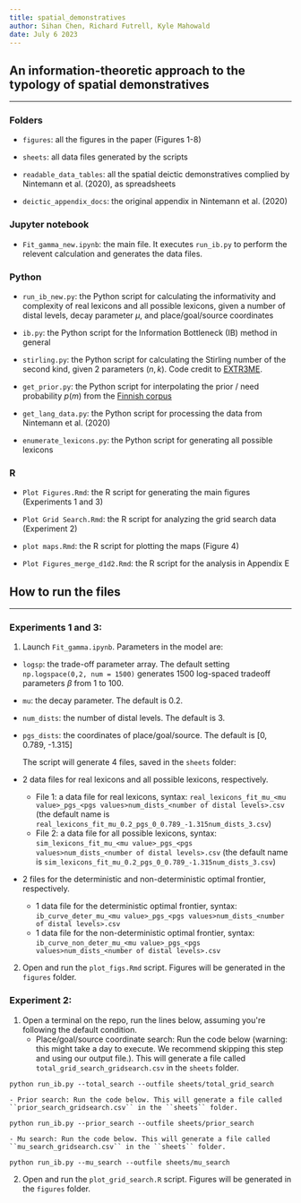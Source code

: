 ```yaml
---
title: spatial_demonstratives
author: Sihan Chen, Richard Futrell, Kyle Mahowald
date: July 6 2023
---
```


## An information-theoretic approach to the typology of spatial demonstratives

---

### Folders

- ``figures``: all the figures in the paper (Figures 1-8)

- ``sheets``: all data files generated by the scripts 

- ``readable_data_tables``: all the spatial deictic demonstratives complied by Nintemann et al. (2020), as spreadsheets

- ``deictic_appendix_docs``: the original appendix in Nintemann et al. (2020)

### Jupyter notebook
- ``Fit_gamma_new.ipynb``: the main file. It executes ``run_ib.py`` to perform the relevent calculation and generates the data files.

### Python

- ``run_ib_new.py``: the Python script for calculating the informativity and complexity of real lexicons and all possible lexicons, given a number of distal levels, decay parameter $\mu$, and place/goal/source coordinates

- ``ib.py``: the Python script for the Information Bottleneck (IB) method in general

- ``stirling.py``: the Python script for calculating the Stirling number of the second kind, given 2 parameters $(n, k)$. Code credit to [EXTR3ME](https://extr3metech.wordpress.com).

- ``get_prior.py``: the Python script for interpolating the prior / need probability $p(m)$ from the [Finnish corpus](https://lexiteria.com/word_frequency_list.html)

- ``get_lang_data.py``: the Python script for processing the data from Nintemann et al. (2020)

- ``enumerate_lexicons.py``: the Python script for generating all possible lexicons

### R

- ``Plot Figures.Rmd``: the R script for generating the main figures (Experiments 1 and 3)

- ``Plot Grid Search.Rmd``: the R script for analyzing the grid search data (Experiment 2)

- ``plot maps.Rmd``: the R script for plotting the maps (Figure 4)

- ``Plot Figures_merge_d1d2.Rmd``: the R script for the analysis in Appendix E


## How to run the files

---

### Experiments 1 and 3:

1. Launch ``Fit_gamma.ipynb``. Parameters in the model are:

- ``logsp``: the trade-off parameter array. The default setting ``np.logspace(0,2, num = 1500)`` generates 1500 log-spaced tradeoff parameters $\beta$ from 1 to 100.

- ``mu``: the decay parameter. The default is 0.2.

- ``num_dists``: the number of distal levels. The default is 3.

- ``pgs_dists``: the coordinates of place/goal/source. The default is [0, 0.789, -1.315]

    The script will generate 4 files, saved in the ``sheets`` folder: 

- 2 data files for real lexicons and all possible lexicons, respectively. 
    - File 1: a data file for real lexicons, syntax: ``real_lexicons_fit_mu_<mu value>_pgs_<pgs values>num_dists_<number of distal levels>.csv``
    (the default name is ``real_lexicons_fit_mu_0.2_pgs_0_0.789_-1.315num_dists_3.csv``)
    - File 2: a data file for all possible lexicons, syntax: ``sim_lexicons_fit_mu_<mu value>_pgs_<pgs values>num_dists_<number of distal levels>.csv``
    (the default name is ``sim_lexicons_fit_mu_0.2_pgs_0_0.789_-1.315num_dists_3.csv``)

- 2 files for the deterministic and non-deterministic optimal frontier, respectively.
    - 1 data file for the deterministic optimal frontier, syntax: ``ib_curve_deter_mu_<mu value>_pgs_<pgs values>num_dists_<number of distal levels>.csv``
    - 1 data file for the non-deterministic optimal frontier, syntax: ``ib_curve_non_deter_mu_<mu value>_pgs_<pgs values>num_dists_<number of distal levels>.csv``

2. Open and run the ``plot_figs.Rmd`` script. Figures will be generated in the ``figures`` folder.


### Experiment 2:
1. Open a terminal on the repo, run the lines below, assuming you're following the default condition. 
    - Place/goal/source coordinate search: Run the code below (warning: this might take a day to execute. We recommend skipping this step and using our output file.). This will generate a file called ``total_grid_search_gridsearch.csv`` in the ``sheets`` folder.
```
python run_ib.py --total_search --outfile sheets/total_grid_search
```
    
    - Prior search: Run the code below. This will generate a file called ``prior_search_gridsearch.csv`` in the ``sheets`` folder.
```
python run_ib.py --prior_search --outfile sheets/prior_search
```

    - Mu search: Run the code below. This will generate a file called ``mu_search_gridsearch.csv`` in the ``sheets`` folder.
```
python run_ib.py --mu_search --outfile sheets/mu_search
```

2. Open and run the ``plot_grid_search.R`` script. Figures will be generated in the ``figures`` folder.



